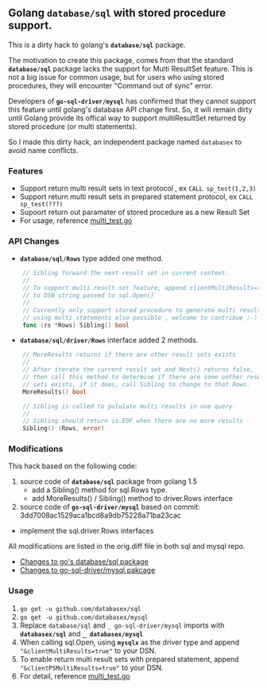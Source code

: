 ## Golang `database/sql` with stored procedure support.

This is a dirty hack to golang's **`database/sql`** package. 

The motivation to create this package, comes from that the standard **`database/sql`** package lacks the support for Multi ResultSet feature. This is not a big issue for common usage, but for users who using stored procedures, they will encounter "Command out of sync" error. 

Developers of **`go-sql-driver/mysql`** has confirmed that they cannot support this feature until golang's database API change first. So, it will remain dirty until Golang provide its offical way to support multiResultSet returned by stored procedure (or multi statements).

So I made this dirty hack, an independent package named `databasex` to avoid name conflicts.

### Features
- Support return multi result sets in text protocol , ex `CALL sp_test(1,2,3)`
- Support return multi result sets in prepared statement protocol, ex `CALL sp_test(???)`
- Supoort return out paramater of stored procedure as a new Result Set
- For usage, reference [multi_test.go](https://github.com/databasex/mysql/blob/master/multi_test.go)

### API Changes
- **`database/sql/Rows`** type added one method.

```go
	// Sibling forward the next result set in current context.
	//
	// To support multi result set feature, append clientMultiResults=true
	// to DSN string passed to sql.Open()
	//
	// Currently only support stored procedure to generate multi resultsets,
	// using multi statements also possible , welcome to contribue ;-）
	func (rs *Rows) Sibling() bool 
   ```
   
- **`database/sql/driver/Rows`** interface added 2 methods.
```go
	// MoreResults returns if there are other result sets exists
	//
	// After iterate the current result set and Next() returns false,
	// then call this method to determine if there are some onther result
	// sets exists, if it does, call Sibling to change to that Rows.
	MoreResults() bool

	// Sibling is called to pululate multi results in one query.
	//
	// Sibling should return io.EOF when there are no more results
	Sibling() (Rows, error)
```

### Modifications
This hack based on the following code:

1. source code of **`database/sql`** package from golang 1.5
   - add a Sibling() method for sql.Rows type.
   - add MoreResults() / Sibling() method to driver.Rows interface
2. source code of **`go-sql-driver/mysql`** based on commit: 3dd7008ac1529aca1bcd8a9db75228a71ba23cac
  - implement the sql.driver.Rows interfaces

All modifications are listed in the orig.diff file in both sql and mysql repo.
- [Changes to go's database/sql package](https://github.com/databasex/sql/blob/master/orig.diff)
- [Changes to go-sql-driver/mysql pakcage](https://github.com/databasex/mysql/blob/master/orig.diff)

### Usage 

1. `go get -u github.com/databasex/sql`
2. `go get -u github.com/databasex/mysql`
3. Replace `database/sql` and `_ go-sql-driver/mysql` imports with **`databasex/sql`** and **`_ databasex/mysql`**
4. When calling sql.Open, using **`mysqlx`** as the driver type and append `"&clientMultiResults=true"` to your DSN.
5. To enable return multi result sets with prepared statement, append `"&clientPSMultiResults=true"` to your DSN.
6. For detail, reference [multi_test.go](https://github.com/databasex/mysql/blob/master/multi_test.go)
